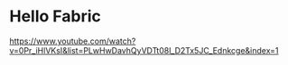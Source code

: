 # Hello Fabric

<https://www.youtube.com/watch?v=0Pr_iHlVKsI&list=PLwHwDavhQyVDTt08l_D2Tx5JC_Ednkcge&index=1>

